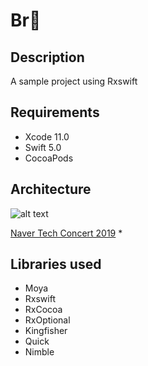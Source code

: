 # Br🍻

## Description
A sample project using Rxswift

## Requirements
* Xcode 11.0
* Swift 5.0
* CocoaPods

## Architecture
![alt text](https://github.com/jinvx/Br/blob/master/MVVM.png 
"mvvm")

[Naver Tech Concert 2019](https://www.google.com) *

## Libraries used
* Moya
* Rxswift
* RxCocoa
* RxOptional
* Kingfisher
* Quick
* Nimble
